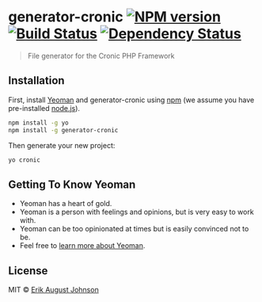 # generator-cronic [![NPM version][npm-image]][npm-url] [![Build Status][travis-image]][travis-url] [![Dependency Status][daviddm-image]][daviddm-url]
> File generator for the Cronic PHP Framework

## Installation

First, install [Yeoman](http://yeoman.io) and generator-cronic using [npm](https://www.npmjs.com/) (we assume you have pre-installed [node.js](https://nodejs.org/)).

```bash
npm install -g yo
npm install -g generator-cronic
```

Then generate your new project:

```bash
yo cronic
```

## Getting To Know Yeoman

 * Yeoman has a heart of gold.
 * Yeoman is a person with feelings and opinions, but is very easy to work with.
 * Yeoman can be too opinionated at times but is easily convinced not to be.
 * Feel free to [learn more about Yeoman](http://yeoman.io/).

## License

MIT © [Erik August Johnson](http://www.frontrange.co)


[npm-image]: https://badge.fury.io/js/generator-cronic.svg
[npm-url]: https://npmjs.org/package/generator-cronic
[travis-image]: https://travis-ci.org/ErikAugust/generator-cronic.svg?branch=master
[travis-url]: https://travis-ci.org/ErikAugust/generator-cronic
[daviddm-image]: https://david-dm.org/ErikAugust/generator-cronic.svg?theme=shields.io
[daviddm-url]: https://david-dm.org/ErikAugust/generator-cronic
